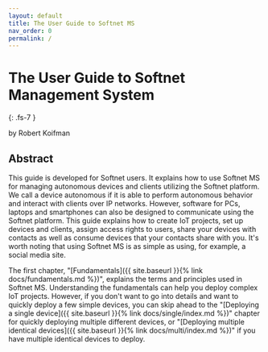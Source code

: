 ```yaml
---
layout: default
title: The User Guide to Softnet MS
nav_order: 0
permalink: /
---
```


# The User Guide to Softnet Management System
{: .fs-7 }

by Robert Koifman  

## Abstract

This guide is developed for Softnet users. It explains how to use Softnet MS for managing autonomous devices and clients utilizing the Softnet platform. We call a device autonomous if it is able to perform autonomous behavior and interact with clients over IP networks. However, software for PCs, laptops and smartphones can also be designed to communicate using the Softnet platform. This guide explains how to create IoT projects, set up devices and clients, assign access rights to users, share your devices with contacts as well as consume devices that your contacts share with you. It's worth noting that using Softnet MS is as simple as using, for example, a social media site.  

The first chapter, "[Fundamentals]({{ site.baseurl }}{% link docs/fundamentals.md %})", explains the terms and principles used in Softnet MS. Understanding the fundamentals can help you deploy complex IoT projects. However, if you don't want to go into details and want to quickly deploy a few simple devices, you can skip ahead to the "[Deploying a single device]({{ site.baseurl }}{% link docs/single/index.md %})" chapter for quickly deploying multiple different devices, or "[Deploying multiple identical devices]({{ site.baseurl }}{% link docs/multi/index.md %})" if you have multiple identical devices to deploy.